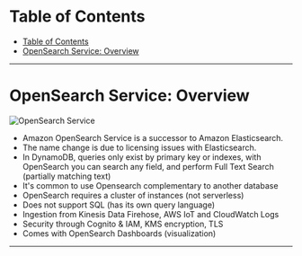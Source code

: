 # Table of Contents

- [Table of Contents](#table-of-contents)
- [OpenSearch Service: Overview](#opensearch-service-overview)

---

# OpenSearch Service: Overview

![OpenSearch Service](https://d1.awsstatic.com/product-marketing/Elasticsearch/product-page-diagram_Amazon-OpenSearch-Service_HIW%402x.f20d73b8aa110b5fb6ca1d9ebb439066a5e31ef5.png)

- Amazon OpenSearch Service is a successor to Amazon Elasticsearch.
- The name change is due to licensing issues with Elasticsearch.
- In DynamoDB, queries only exist by primary key or indexes, with OpenSearch you can search any field, and perform Full Text Search (partially matching text)
- It's common to use Opensearch complementary to another database
- OpenSearch requires a cluster of instances (not serverless)
- Does not support SQL (has its own query language)
- Ingestion from Kinesis Data Firehose, AWS IoT and CloudWatch Logs
- Security through Cognito & IAM, KMS encryption, TLS
- Comes with OpenSearch Dashboards (visualization)

---
